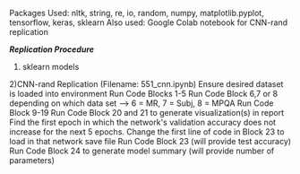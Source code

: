 Packages Used: nltk, string, re, io, random, numpy, matplotlib.pyplot, tensorflow, keras, sklearn
Also used: Google Colab notebook for CNN-rand replication

***Replication Procedure***

1) sklearn models

2)CNN-rand  Replication (Filename: 551_cnn.ipynb)
Ensure desired dataset is loaded into environment
Run Code Blocks 1-5
Run Code Block 6,7 or 8 depending on which data set
--> 6 = MR, 7 = Subj, 8 = MPQA
Run Code Block 9-19
Run Code Block 20 and 21 to generate visualization(s) in report
Find the first epoch in which the network's validation accuracy does not increase for the next 5 epochs. Change the first line of code in Block 23 to load in that network save file
Run Code Block 23 (will provide test accuracy)
Run Code Block 24 to generate model summary (will provide number of parameters)
